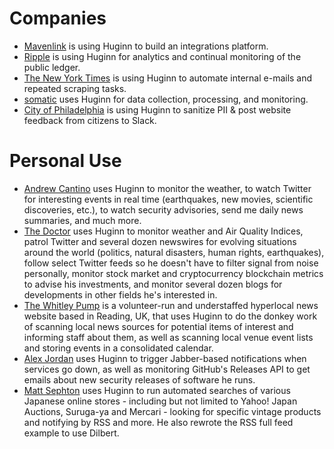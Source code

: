# Companies

* [Mavenlink](https://www.mavenlink.com) is using Huginn to build an integrations platform.
* [Ripple](https://ripple.com/) is using Huginn for analytics and continual monitoring of the public ledger.
* [The New York Times](https://github.com/newsdev/) is using Huginn to automate internal e-mails and repeated scraping tasks.
* [somatic](https://somatic.io/) uses Huginn for data collection, processing, and monitoring.
* [City of Philadelphia](https://github.com/CityOfPhiladelphia) is using Huginn to sanitize PII & post website feedback from citizens to Slack.

# Personal Use

* [Andrew Cantino](http://andrewcantino.com) uses Huginn to monitor the weather, to watch Twitter for interesting events in real time (earthquakes, new movies, scientific discoveries, etc.), to watch security advisories, send me daily news summaries, and much more.
* [The Doctor](http://drwho.virtadpt.net/) uses Huginn to monitor weather and Air Quality Indices, patrol Twitter and several dozen newswires for evolving situations around the world (politics, natural disasters, human rights, earthquakes), follow select Twitter feeds so he doesn't have to filter signal from noise personally, monitor stock market and cryptocurrency blockchain metrics to advise his investments, and monitor several dozen blogs for developments in other fields he's interested in.
* [The Whitley Pump](http://whitleypump.uk) is a volunteer-run and understaffed hyperlocal news website based in Reading, UK, that uses Huginn to do the donkey work of scanning local news sources for potential items of interest and informing staff about them, as well as scanning local venue event lists and storing events in a consolidated calendar.
* [Alex Jordan](https://strugee.net) uses Huginn to trigger Jabber-based notifications when services go down, as well as monitoring GitHub's Releases API to get emails about new security releases of software he runs.
* [Matt Sephton](https://blog.gingerbeardman.com) uses Huginn to run automated searches of various Japanese online stores - including but not limited to Yahoo! Japan Auctions, Suruga-ya and Mercari - looking for specific vintage products and notifying by RSS and more. He also rewrote the RSS full feed example to use Dilbert.